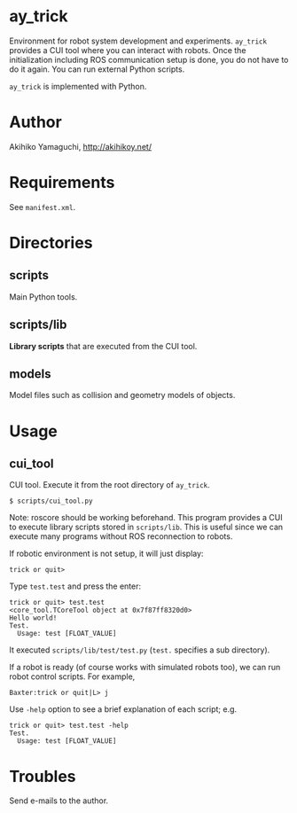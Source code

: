 ay_trick
==================
Environment for robot system development and experiments.  `ay_trick` provides a CUI tool where you can interact with robots.  Once the initialization including ROS communication setup is done, you do not have to do it again.  You can run external Python scripts.

`ay_trick` is implemented with Python.


Author
==================
Akihiko Yamaguchi, http://akihikoy.net/


Requirements
==================
See `manifest.xml`.


Directories
==================

scripts
----------------------------
Main Python tools.

scripts/lib
----------------------------
**Library scripts** that are executed from the CUI tool.

models
----------------------------
Model files such as collision and geometry models of objects.


Usage
==================

cui_tool
---------------------------
CUI tool.
Execute it from the root directory of `ay_trick`.

```
$ scripts/cui_tool.py
```

Note: roscore should be working beforehand.
This program provides a CUI to execute library scripts stored in `scripts/lib`.  This is useful since we can execute many programs without ROS reconnection to robots.

If robotic environment is not setup, it will just display:

```
trick or quit>
```

Type `test.test` and press the enter:

```
trick or quit> test.test
<core_tool.TCoreTool object at 0x7f87ff8320d0>
Hello world!
Test.
  Usage: test [FLOAT_VALUE]
```

It executed `scripts/lib/test/test.py` (`test.` specifies a sub directory).

If a robot is ready (of course works with simulated robots too), we can run robot control scripts.  For example,

```
Baxter:trick or quit|L> j
```

Use `-help` option to see a brief explanation of each script; e.g.

```
trick or quit> test.test -help
Test.
  Usage: test [FLOAT_VALUE]
```


Troubles
==================
Send e-mails to the author.
